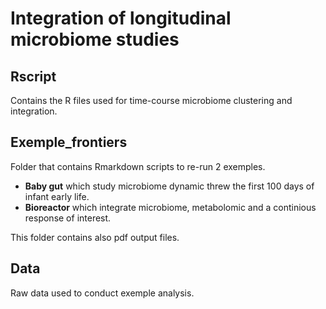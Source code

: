 # Integration of longitudinal microbiome studies 

## Rscript

Contains the R files used for time-course microbiome clustering and integration.

## Exemple_frontiers

Folder that contains Rmarkdown scripts to re-run 2 exemples. 

 * **Baby gut** which study microbiome dynamic threw the first 100 days of infant early life.
 * **Bioreactor** which integrate microbiome, metabolomic and a continious response of interest. 

This folder contains also pdf output files.

## Data

Raw data used to conduct exemple analysis.

